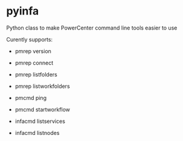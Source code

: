 # pyinfa
Python class to make PowerCenter command line tools easier to use

Curently supports:

- pmrep   version
- pmrep   connect
- pmrep   listfolders
- pmrep   listworkfolders

- pmcmd   ping
- pmcmd   startworkflow

- infacmd listservices
- infacmd listnodes